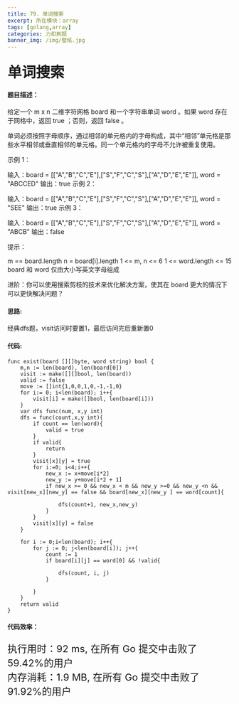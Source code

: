 ```yaml
---
title: 79. 单词搜索
excerpt: 所在模块：array
tags: [golang,array]
categories: 力扣刷题
banner_img: /img/壁纸.jpg
---
```


### <font size=6px>单词搜索</font>

#### 题目描述：

给定一个 m x n 二维字符网格 board 和一个字符串单词 word 。如果 word 存在于网格中，返回 true ；否则，返回 false 。

单词必须按照字母顺序，通过相邻的单元格内的字母构成，其中“相邻”单元格是那些水平相邻或垂直相邻的单元格。同一个单元格内的字母不允许被重复使用。

 

示例 1：


输入：board = [["A","B","C","E"],["S","F","C","S"],["A","D","E","E"]], word = "ABCCED"
输出：true
示例 2：


输入：board = [["A","B","C","E"],["S","F","C","S"],["A","D","E","E"]], word = "SEE"
输出：true
示例 3：


输入：board = [["A","B","C","E"],["S","F","C","S"],["A","D","E","E"]], word = "ABCB"
输出：false


提示：

m == board.length
n = board[i].length
1 <= m, n <= 6
1 <= word.length <= 15
board 和 word 仅由大小写英文字母组成


进阶：你可以使用搜索剪枝的技术来优化解决方案，使其在 board 更大的情况下可以更快解决问题？

#### 思路:

经典dfs题，visit访问时要置1，最后访问完后重新置0

#### 代码:

```golang
func exist(board [][]byte, word string) bool {
    m,n := len(board), len(board[0]) 
    visit := make([][]bool, len(board))
    valid := false
    move := []int{1,0,0,1,0,-1,-1,0}
    for i:= 0; i<len(board); i++{
        visit[i] = make([]bool, len(board[i]))
    }
    var dfs func(num, x,y int)
    dfs = func(count,x,y int){
        if count == len(word){
            valid = true
        }
        if valid{
            return 
        }
        visit[x][y] = true
        for i:=0; i<4;i++{
            new_x := x+move[i*2]
            new_y := y+move[i*2 + 1]
            if new_x >= 0 && new_x < m && new_y >=0 && new_y <n && visit[new_x][new_y] == false && board[new_x][new_y ] == word[count]{
                
                dfs(count+1, new_x,new_y)
            }
        }
        visit[x][y] = false
    }
    
    for i := 0;i<len(board); i++{
        for j := 0; j<len(board[i]); j++{
            count := 1
            if board[i][j] == word[0] && !valid{
                
                dfs(count, i, j)
            }
            
        } 
    }
    return valid
}
```

#### 代码效率：

<p class="note note-primary"; style="font-size:22px">
   执行用时：92 ms, 在所有 Go 提交中击败了59.42%的用户<br>
   内存消耗：1.9 MB, 在所有 Go 提交中击败了91.92%的用户
</p>



